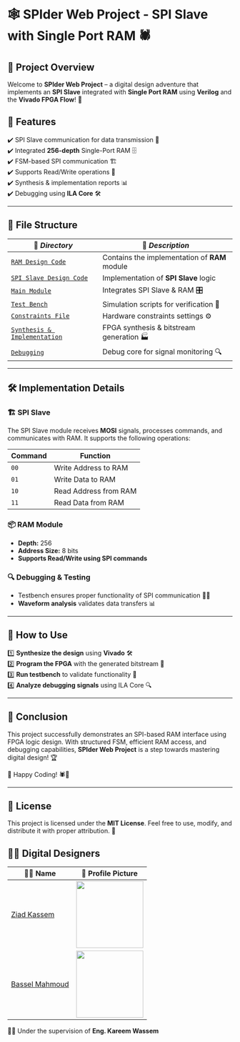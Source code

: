 # 🕸️ SPIder Web Project - SPI Slave with Single Port RAM 🕷️

## 📌 Project Overview
Welcome to **SPIder Web Project** – a digital design adventure that implements an **SPI Slave** integrated with **Single Port RAM** using **Verilog** and the **Vivado FPGA Flow**! 🚀

## 🎯 Features
✔️ SPI Slave communication for data transmission 📡  
✔️ Integrated **256-depth** Single-Port RAM 🗄️  
✔️ FSM-based SPI communication 🏗️  
✔️ Supports Read/Write operations 📝  
✔️ Synthesis & implementation reports 📊  
✔️ Debugging using **ILA Core** 🛠️

---

## 📂 File Structure
| 📁 <em>Directory</em> | 📜 <em>Description</em> |
|-------------|--------------|
| [`RAM Design Code`](./RAM.v) | Contains the implementation of **RAM** module |
| [`SPI Slave Design Code`](./SPI.v) | Implementation of **SPI Slave** logic |
| [`Main Module`](./Main_module.v) | Integrates SPI Slave & RAM 🎛️ |
| [`Test Bench`](./Main_module_tb.sv) | Simulation scripts for verification 🧪 |
| [`Constraints File`](Constraints_basys3.xdc) | Hardware constraints settings ⚙️ |
| [`Synthesis & Implementation`](./SPIder_Web_Project2.pdf) | FPGA synthesis & bitstream generation 🏭 |
| [`Debugging`](https://github.com/Ziad-1544/SPI_Slave_With_Single_Port_RAM/blob/master/Constraints_basys3.xdc#L23) | Debug core for signal monitoring 🔍 |


---

## 🛠️ Implementation Details
### 🏗️ SPI Slave
The SPI Slave module receives **MOSI** signals, processes commands, and communicates with RAM. It supports the following operations:

| Command | Function |
|---------|---------|
| `00` | Write Address to RAM |
| `01` | Write Data to RAM |
| `10` | Read Address from RAM |
| `11` | Read Data from RAM |

### 📦 RAM Module
- **Depth:** 256
- **Address Size:** 8 bits
- **Supports Read/Write using SPI commands**

### 🔍 Debugging & Testing
- Testbench ensures proper functionality of SPI communication 🧑‍🔬
- **Waveform analysis** validates data transfers 📊

---

## 🚀 How to Use
1️⃣ **Synthesize the design** using **Vivado** 🛠️  
2️⃣ **Program the FPGA** with the generated bitstream 💾  
3️⃣ **Run testbench** to validate functionality 🔬  
4️⃣ **Analyze debugging signals** using ILA Core 🔍

---

## 🎯 Conclusion
This project successfully demonstrates an SPI-based RAM interface using FPGA logic design. With structured FSM, efficient RAM access, and debugging capabilities, **SPIder Web Project** is a step towards mastering digital design! 🏆

🔹 Happy Coding! 🕷️🎯

---

## 📜 License
This project is licensed under the **MIT License**. Feel free to use, modify, and distribute it with proper attribution. 📝

## 👨‍💻 Digital Designers 

| 👨‍💻 Name | 📸 Profile Picture |
|-----------|------------------|
| [Ziad Kassem](https://github.com/Ziad-1544) | <img src="https://github.com/Ziad-1544.png" width="150"> |
| [Bassel Mahmoud](https://github.com/basselmahmoud1) | <img src="https://github.com/basselmahmoud1.png" width="150"> |

👨‍🏫 Under the supervision of **Eng. Kareem Wassem**

